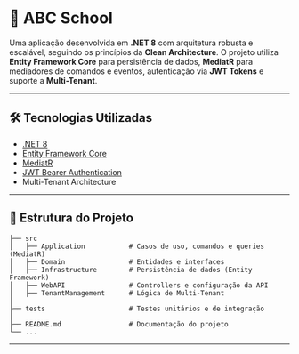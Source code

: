 # 🚀 ABC School

Uma aplicação desenvolvida em **.NET 8** com arquitetura robusta e escalável, seguindo os princípios da **Clean Architecture**. O projeto utiliza **Entity Framework Core** para persistência de dados, **MediatR** para mediadores de comandos e eventos, autenticação via **JWT Tokens** e suporte a **Multi-Tenant**.

---

## 🛠️ Tecnologias Utilizadas

- [.NET 8](https://learn.microsoft.com/en-us/dotnet/core/whats-new/dotnet-8)
- [Entity Framework Core](https://learn.microsoft.com/en-us/ef/core/)
- [MediatR](https://github.com/jbogard/MediatR)
- [JWT Bearer Authentication](https://learn.microsoft.com/en-us/aspnet/core/security/authentication/jwt)
- Multi-Tenant Architecture

---

## 📂 Estrutura do Projeto

```
├── src
│   ├── Application           # Casos de uso, comandos e queries (MediatR)
│   ├── Domain                # Entidades e interfaces
│   ├── Infrastructure        # Persistência de dados (Entity Framework)
│   ├── WebAPI                # Controllers e configuração da API
│   ├── TenantManagement      # Lógica de Multi-Tenant
│
├── tests                     # Testes unitários e de integração
│
├── README.md                 # Documentação do projeto
└── ...
```

---

